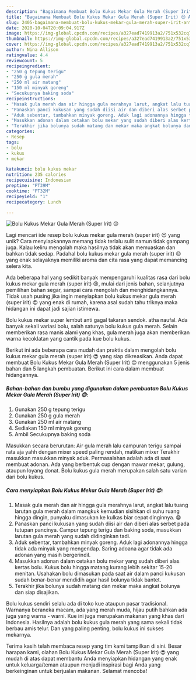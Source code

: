 ```yaml
---
description: "Bagaimana Membuat Bolu Kukus Mekar Gula Merah (Super Irit) 😍 Anti Gagal"
title: "Bagaimana Membuat Bolu Kukus Mekar Gula Merah (Super Irit) 😍 Anti Gagal"
slug: 2405-bagaimana-membuat-bolu-kukus-mekar-gula-merah-super-irit-anti-gagal
date: 2020-10-04T20:09:04.917Z
image: https://img-global.cpcdn.com/recipes/a327ead7419913a2/751x532cq70/bolu-kukus-mekar-gula-merah-super-irit-😍-foto-resep-utama.jpg
thumbnail: https://img-global.cpcdn.com/recipes/a327ead7419913a2/751x532cq70/bolu-kukus-mekar-gula-merah-super-irit-😍-foto-resep-utama.jpg
cover: https://img-global.cpcdn.com/recipes/a327ead7419913a2/751x532cq70/bolu-kukus-mekar-gula-merah-super-irit-😍-foto-resep-utama.jpg
author: Nina Allison
ratingvalue: 4.4
reviewcount: 5
recipeingredient:
- "250 g tepung terigu"
- "250 g gula merah"
- "250 ml air matang"
- "150 ml minyak goreng"
- "Secukupnya baking soda"
recipeinstructions:
- "Masak gula merah dan air hingga gula merahnya larut, angkat lalu tuang larutan gula merah dalam mangkuk kemudian sisihkan di suhu ruang hingga dingin, punyaku dimasukan ke kulkas biar cepat dinginnya. 😁"
- "Panaskan panci kukusan yang sudah diisi air dan diberi alas serbet pada tutupan pancinya. Campur tepung terigu dan baking soda, masukkan larutan gula merah yang sudah didinginkan tadi."
- "Aduk sebentar, tambahkan minyak goreng. Aduk lagi adonannya hingga tidak ada minyak yang mengendap. Saring adoana agar tidak ada adonan yang masih bergerindil."
- "Masukkan adonan dalam cetakan bolu mekar yang sudah diberi alas kertas bolu. Kukus bolu hingga matang kurang lebih sekitar 15-20 menitan. Usahakan bolu dimasukan pada saat air dalam panci kukusan sudah benar-benar mendidih agar hasil bolunya tidak bantet."
- "Terakhir jika bolunya sudah matang dan mekar maka angkat bolunya dan siap disajikan."
categories:
- Resep
tags:
- bolu
- kukus
- mekar

katakunci: bolu kukus mekar 
nutrition: 235 calories
recipecuisine: Indonesian
preptime: "PT39M"
cooktime: "PT32M"
recipeyield: "1"
recipecategory: Lunch

---
```



![Bolu Kukus Mekar Gula Merah (Super Irit) 😍](https://img-global.cpcdn.com/recipes/a327ead7419913a2/751x532cq70/bolu-kukus-mekar-gula-merah-super-irit-😍-foto-resep-utama.jpg)

Lagi mencari ide resep bolu kukus mekar gula merah (super irit) 😍 yang unik? Cara menyiapkannya memang tidak terlalu sulit namun tidak gampang juga. Kalau keliru mengolah maka hasilnya tidak akan memuaskan dan bahkan tidak sedap. Padahal bolu kukus mekar gula merah (super irit) 😍 yang enak selayaknya memiliki aroma dan cita rasa yang dapat memancing selera kita.

Ada beberapa hal yang sedikit banyak mempengaruhi kualitas rasa dari bolu kukus mekar gula merah (super irit) 😍, mulai dari jenis bahan, selanjutnya pemilihan bahan segar, sampai cara mengolah dan menghidangkannya. Tidak usah pusing jika ingin menyiapkan bolu kukus mekar gula merah (super irit) 😍 yang enak di rumah, karena asal sudah tahu triknya maka hidangan ini dapat jadi sajian istimewa.

Bolu kukus mekar super lembut anti gagal takaran sendok. atha naufal. Ada banyak sekali variasi bolu, salah satunya bolu kukus gula merah. Selain memberikan rasa manis alami yang khas, gula merah juga akan memberikan warna kecoklatan yang cantik pada kue bolu kukus.


Berikut ini ada beberapa cara mudah dan praktis dalam mengolah bolu kukus mekar gula merah (super irit) 😍 yang siap dikreasikan. Anda dapat membuat Bolu Kukus Mekar Gula Merah (Super Irit) 😍 menggunakan 5 jenis bahan dan 5 langkah pembuatan. Berikut ini cara dalam membuat hidangannya.

<!--inarticleads1-->

##### Bahan-bahan dan bumbu yang digunakan dalam pembuatan Bolu Kukus Mekar Gula Merah (Super Irit) 😍:

1. Gunakan 250 g tepung terigu
1. Gunakan 250 g gula merah
1. Gunakan 250 ml air matang
1. Sediakan 150 ml minyak goreng
1. Ambil Secukupnya baking soda


Masukkan secara berurutan: Air gula merah lalu campuran terigu sampai rata aja yahh dengan mixer speed paling rendah, matikan mixer Terakhir masukkan masukkan minyak aduk. Permasalahan adalah ada di saat membuat adonan. Ada yang berbentuk cup dengan mawar mekar, gulung, ataupun loyang donat. Bolu kukus gula merah merupakan salah satu varian dari bolu kukus. 

<!--inarticleads2-->

##### Cara menyiapkan Bolu Kukus Mekar Gula Merah (Super Irit) 😍:

1. Masak gula merah dan air hingga gula merahnya larut, angkat lalu tuang larutan gula merah dalam mangkuk kemudian sisihkan di suhu ruang hingga dingin, punyaku dimasukan ke kulkas biar cepat dinginnya. 😁
1. Panaskan panci kukusan yang sudah diisi air dan diberi alas serbet pada tutupan pancinya. Campur tepung terigu dan baking soda, masukkan larutan gula merah yang sudah didinginkan tadi.
1. Aduk sebentar, tambahkan minyak goreng. Aduk lagi adonannya hingga tidak ada minyak yang mengendap. Saring adoana agar tidak ada adonan yang masih bergerindil.
1. Masukkan adonan dalam cetakan bolu mekar yang sudah diberi alas kertas bolu. Kukus bolu hingga matang kurang lebih sekitar 15-20 menitan. Usahakan bolu dimasukan pada saat air dalam panci kukusan sudah benar-benar mendidih agar hasil bolunya tidak bantet.
1. Terakhir jika bolunya sudah matang dan mekar maka angkat bolunya dan siap disajikan.


Bolu kukus sendiri selalu ada di toko kue ataupun pasar tradisional. Warnanya beraneka macam, ada yang merah muda, hijau putih bahkan ada juga yang warna - warni. Kue ini juga merupakan makanan yang khas dari Indonesia. Hasilnya adalah bolu kukus gula merah yang sama sekali tidak berbau amis telur. Dan yang paling penting, bolu kukus ini sukses mekarnya. 

Terima kasih telah membaca resep yang tim kami tampilkan di sini. Besar harapan kami, olahan Bolu Kukus Mekar Gula Merah (Super Irit) 😍 yang mudah di atas dapat membantu Anda menyiapkan hidangan yang enak untuk keluarga/teman ataupun menjadi inspirasi bagi Anda yang berkeinginan untuk berjualan makanan. Selamat mencoba!
